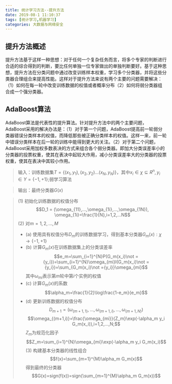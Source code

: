 ```yaml
---
title: 统计学习方法--提升方法
date: 2019-08-1 11:10:37
tags: [统计学习,机器学习]
categories: 大数据与网络安全
---
```


## 提升方法概述
提升方法基于这样一种思想：对于任何一个复杂任务而言，将多个专家的判断进行合适的综合得到的判断，要比任何单独一位专家做出的单独判断要好。基于这种思想，提升方法在分类问题中通过改变训练样本权重，学习多个分类器，并将这些分类器合理组合来提高性能。这样对于提升方法来说有两个主要的问题需要解决：（1）如何在每一轮中改变训练数据的权值或者概率分布（2）如何将弱分类器组合成一个强分类器。

## AdaBoost算法
AdaBoost算法是代表性的提升算法。针对提升方法中的两个主要问题，AdaBoost采用的解决办法是：（1）对于第一个问题，AdaBoost提高前一轮弱分类器错误分类样本的权值，而降低那些被正确分类样本的权值。这样一来，前一轮中错误分类样本在后一轮的训练中能得到更大的关注。（2）对于第二个问题，AdaBoost采用加权多数表决的方式来组合各个弱分类器。即加大分类误差率小的分类器的投票权重，使其在表决中起较大作用，减小分类误差率大的分类器的投票权重，使其在表决中其较小作用。

> 输入：训练数据集$T=\{(x_1,y_1),(x_2,y_2)...(x_N,y_N)\}$，其中$x_i\in\chi\subseteq R^n,y_i\in Y=\{-1,+1\}$;弱学习算法

> 输出：最终分类器$G(x)$

> (1) 初始化训练数据的权值分布$$D_1 = (\omega_{11},...,\omega_{1i},...,\omega_{1N}), \omega_{1i}=\frac{1}{N},i=1,2,...N$$
> (2) 对$m=1,2,...,M$
>   - (a) 使用具有权值分布$D_m$的训练数据学习，得到基本分类器$G_m(x):\chi\rightarrow\{-1,+1\}$
>   - (b) 计算$G_m(x)$在训练数据集上的分类误差率$$e_m=\sum_{i=1}^{N}P(G_m(x_i)\not ={y_i})=\sum_{i=1}^{N}\omega_{mi}I(G_m(x_i)\not ={y_i})=\sum_{G_m(x_i)\not ={y_i}}\omega_{mi}$$其中$\omega_{mi}$表示第$m$轮中第$i$个实例的权值
>   - (c) 计算$G_m(x)$的系数$$\alpha_m=\frac{1}{2}\log\frac{1-e_m}{e_m}$$
>   - (d) 更新训练数据的权值分布$$D_{m+1}=(\omega_{(m+1,1)},...,\omega_{(m+1,i)},...,\omega_{(m+1,N)})$$ $$\omega_{(m+1,i)}=\frac{\omega_{mi}}{Z_m}\exp(-\alpha_m y_i G_m(x_i)),i=1,2,...,N;$$ $Z_m$为规范化因子 $$Z_m=\sum_{i=1}^{N}\omega_{mi}\exp(-\alpha_m y_i G_m(x_i)$$
> (3) 构建基本分类器的线性组合$$f(x)=\sum_{m=1}^{M}\alpha_m G_m(x)$$得到最终的分类器$$G(x)=sign(f(x))=sign(\sum_{m=1}^{M}\alpha_m G_m(x))$$

